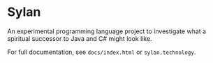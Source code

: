 # Sylan

An experimental programming language project to investigate what a spiritual
successor to Java and C# might look like.

For full documentation, see `docs/index.html` or `sylan.technology`.

